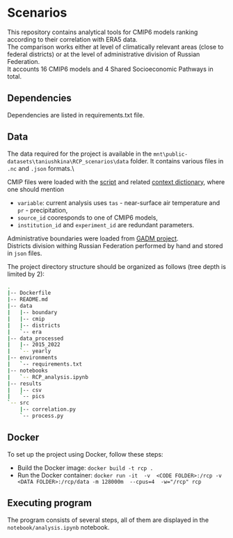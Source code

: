 # Scenarios
This repository contains analytical tools for CMIP6 models ranking according to their correlation with ERA5 data.\
The comparison works either at level of climatically relevant areas (close to federal districts) or at the level of administrative division of Russian Federation.\
It accounts 16 CMIP6 models and 4 Shared Socioeconomic Pathways in total.

## Dependencies

Dependencies are listed in requirements.txt file.

## Data

The data required for the project is available in the `mnt\public-datasets\taniushkina\RCP_scenarios\data` folder.
It contains various files in `.nc` and `.json` formats.\

CMIP files were loaded with the [script](https://github.com/makboard/WindUtils/blob/main/CMIP/auto_download.py) and related [context dictionary](https://github.com/makboard/WindUtils/blob/main/CMIP/context.json), where one should mention
* `variable`: current analysis uses `tas` - near-surface air temperature and `pr` - precipitation,
* `source_id` cooresponds to one of CMIP6 models,
* `institution_id` and `experiment_id` are redundant parameters.


Administrative boundaries were loaded from [GADM project](https://gadm.org/download_country.html).\
Districts division withing Russian Federation performed by hand and stored in `json` files.

The project directory structure should be organized as follows (tree depth is limited by 2):
``` bash
.
|-- Dockerfile
|-- README.md
|-- data
|   |-- boundary
|   |-- cmip
|   |-- districts
|   `-- era
|-- data_processed
|   |-- 2015_2022
|   `-- yearly
|-- environments
|   `-- requirements.txt
|-- notebooks
|   `-- RCP_analysis.ipynb
|-- results
|   |-- csv
|   `-- pics
`-- src
    |-- correlation.py
    `-- process.py
```

## Docker

To set up the project using Docker, follow these steps:

* Build the Docker image: `docker build -t rcp .`
* Run the Docker container: `docker run -it  -v  <CODE FOLDER>:/rcp -v <DATA FOLDER>:/rcp/data -m 128000m  --cpus=4  -w="/rcp" rcp`

## Executing program
The program consists of several steps, all of them are displayed in the `notebook/analysis.ipynb` notebook.
